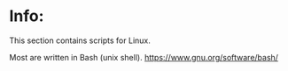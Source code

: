 
 
 # Info:

This section contains scripts for Linux.

Most are written in Bash (unix shell). https://www.gnu.org/software/bash/
